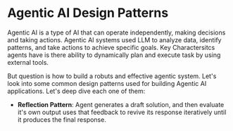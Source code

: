 # Agentic AI Design Patterns


Agentic AI is a type of AI that can operate independently, making decisions and taking actions. Agentic AI systems used LLM to analyze data, identify patterns, and take actions to achieve specific goals. Key Charactersitcs agents have is there ability to dynamically plan and execute task by using external tools. 

But question is how to build a robuts and effective agentic system. Let's look into some common design patterns used for building Agentic AI applications. Let's deep dive each one of them: 


- **Reflection Pattern**: Agent generates a draft solution, and then evaluate it's own output uses that feedback to revive its response iteratively until it produces the final response. 
